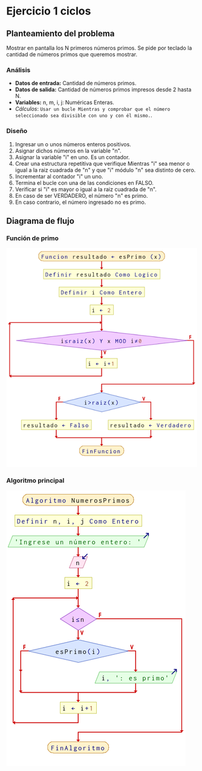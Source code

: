 # Ejercicio 1 ciclos

## Planteamiento del problema

Mostrar en pantalla los N primeros números primos. Se pide por teclado la cantidad de números primos que queremos mostrar.

### Análisis

- **Datos de entrada:** Cantidad de números primos.
- **Datos de salida:** Cantidad de números primos impresos desde 2 hasta N.
- **Variables:** n, m, i, j: Numéricas Enteras.
- *Cálculos*: `Usar un bucle Mientras y comprobar que el número seleccionado sea divisible con uno y con él mismo.`.

### Diseño

1. Ingresar un o unos números enteros positivos.
2. Asignar dichos números en la variable "n".
3. Asignar la variable "i" en uno. Es un contador.
4. Crear una estructura repetitiva que verifique Mientras "i" sea menor o igual a la raiz cuadrada de "n" y que "i" módulo "n" sea distinto de cero.
5. Incrementar al contador "i" un uno.
6. Termina el bucle con una de las condiciones en FALSO.
7. Verificar si "i" es mayor o igual a la raiz cuadrada de "n".
8. En caso de ser VERDADERO, el número "n" es primo.
9. En caso contrario, el número ingresado no es primo.

## Diagrama de flujo

### Función de primo

![DFD del ejercicio 1 ciclos (Función)](./Ejercicio1DFDSub.png)

### Algoritmo principal

![DFD del ejercicio 1 ciclos](./Ejercicio1DFD.png)
